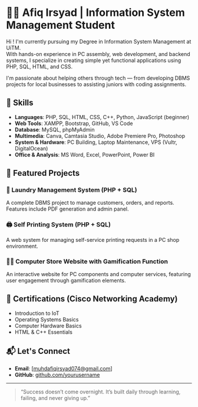 # 👨‍💻 Afiq Irsyad | Information System Management Student

Hi ! I'm currently pursuing my Degree in Information System Management at UiTM.  
With hands-on experience in PC assembly, web development, and backend systems, I specialize in creating simple yet functional applications using PHP, SQL, HTML, and CSS.

I'm passionate about helping others through tech — from developing DBMS projects for local businesses to assisting juniors with coding assignments.

## 🔧 Skills
- **Languages**: PHP, SQL, HTML, CSS, C++, Python, JavaScript (beginner)
- **Web Tools**: XAMPP, Bootstrap, GitHub, VS Code
- **Database**: MySQL, phpMyAdmin
- **Multimedia**: Canva, Camtasia Studio, Adobe Premiere Pro, Photoshop
- **System & Hardware**: PC Building, Laptop Maintenance, VPS (Vultr, DigitalOcean)
- **Office & Analysis**: MS Word, Excel, PowerPoint, Power BI

## 📁 Featured Projects

### 🧺 Laundry Management System (PHP + SQL)
A complete DBMS project to manage customers, orders, and reports. Features include PDF generation and admin panel.
### 🖨️ Self Printing System (PHP + SQL)
A web system for managing self-service printing requests in a PC shop environment.
### 🧑‍🎓 Computer Store Website with Gamification Function
An interactive website for PC components and computer services, featuring user engagement through gamification elements.

## 🧾 Certifications (Cisco Networking Academy)
- Introduction to IoT
- Operating Systems Basics
- Computer Hardware Basics
- HTML & C++ Essentials


## 📬 Let's Connect

- **Email**: [muhdafiqirsyad074@gmail.com]
- **GitHub**: [github.com/yourusername](https://github.com/AfiqIrsyad01)

---

> “Success doesn’t come overnight. It’s built daily through learning, failing, and never giving up.”
